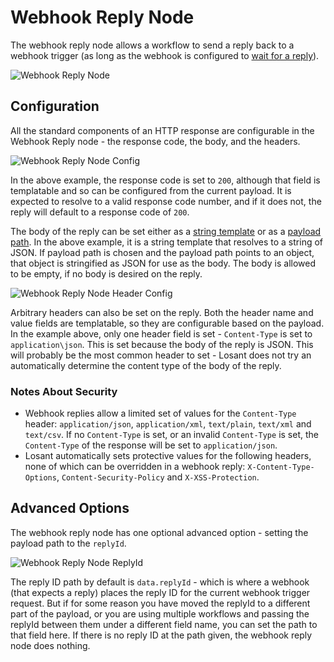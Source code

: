 # Webhook Reply Node

The webhook reply node allows a workflow to send a reply back to a webhook trigger (as long as the webhook is configured to [wait for a reply](/applications/webhooks/#custom-replies)).

![Webhook Reply Node](/images/workflows/outputs/webhook-reply-node.png "Webhook Reply Node")

## Configuration

All the standard components of an HTTP response are configurable in the Webhook Reply node - the response code, the body, and the headers.

![Webhook Reply Node Config](/images/workflows/outputs/webhook-reply-node-config.png "Webhook Reply Node Config")

In the above example, the response code is set to `200`, although that field is templatable and so can be configured from the current payload. It is expected to resolve to a valid response code number, and if it does not, the reply will default to a response code of `200`.

The body of the reply can be set either as a [string template](/workflows/accessing-payload-data/#string-templates) or as a [payload path](/workflows/accessing-payload-data/#payload-paths). In the above example, it is a string template that resolves to a string of JSON. If payload path is chosen and the payload path points to an object, that object is stringified as JSON for use as the body. The body is allowed to be empty, if no body is desired on the reply.

![Webhook Reply Node Header Config](/images/workflows/outputs/webhook-reply-node-header-config.png "Webhook Reply Node Header Config")

Arbitrary headers can also be set on the reply. Both the header name and value fields are templatable, so they are configurable based on the payload. In the example above, only one header field is set - `Content-Type` is set to `application\json`. This is set because the body of the reply is JSON. This will probably be the most common header to set - Losant does not try an automatically determine the content type of the body of the reply.

### Notes About Security

* Webhook replies allow a limited set of values for the `Content-Type` header: `application/json`, `application/xml`, `text/plain`, `text/xml` and `text/csv`. If no `Content-Type` is set, or an invalid `Content-Type` is set, the `Content-Type` of the response will be set to `application/json`.
* Losant automatically sets protective values for the following headers, none of which can be overridden in a webhook reply: `X-Content-Type-Options`, `Content-Security-Policy` and `X-XSS-Protection`.

## Advanced Options

The webhook reply node has one optional advanced option - setting the payload path to the `replyId`.

![Webhook Reply Node ReplyId](/images/workflows/outputs/webhook-reply-node-replyid.png "Webhook Reply Node ReplyId")

The reply ID path by default is `data.replyId` - which is where a webhook (that expects a reply) places the reply ID for the current webhook trigger request. But if for some reason you have moved the replyId to a different part of the payload, or you are using multiple workflows and passing the replyId between them under a different field name, you can set the path to that field here. If there is no reply ID at the path given, the webhook reply node does nothing.
